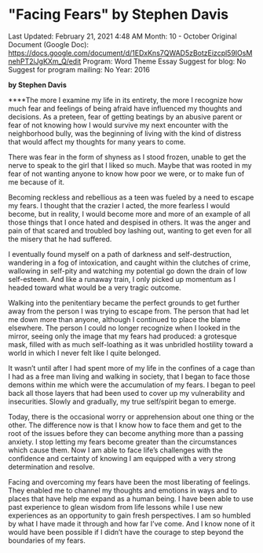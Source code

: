# "Facing Fears" by Stephen Davis

Last Updated: February 21, 2021 4:48 AM
Month: 10 - October
Original Document (Google Doc): https://docs.google.com/document/d/1EDxKns7QWAD5zBotzEizcpl59IOsMnehPT2iJgKXm_Q/edit
Program: Word Theme Essay
Suggest for blog: No
Suggest for program mailing: No
Year: 2016

**by Stephen Davis**

****The more I examine my life in its entirety, the more I recognize how much fear and feelings of being afraid have influenced my thoughts and decisions. As a preteen, fear of getting beatings by an abusive parent or fear of not knowing how I would survive my next encounter with the neighborhood bully, was the beginning of living with the kind of distress that would affect my thoughts for many years to come.

There was fear in the form of shyness as I stood frozen, unable to get the nerve to speak to the girl that I liked so much. Maybe that was rooted in my fear of not wanting anyone to know how poor we were, or to make fun of me because of it.

Becoming reckless and rebellious as a teen was fueled by a need to escape my fears. I thought that the crazier I acted, the more fearless I would become, but in reality, I would become more and more of an example of all those things that I once hated and despised in others. It was the anger and pain of that scared and troubled boy lashing out, wanting to get even for all the misery that he had suffered.

I eventually found myself on a path of darkness and self-destruction, wandering in a fog of intoxication, and caught within the clutches of crime, wallowing in self-pity and watching my potential go down the drain of low self-esteem. And like a runaway train, I only picked up momentum as I headed toward what would be a very tragic outcome.

Walking into the penitentiary became the perfect grounds to get further away from the person I was trying to escape from. The person that had let me down more than anyone, although I continued to place the blame elsewhere. The person I could no longer recognize when I looked in the mirror, seeing only the image that my fears had produced: a grotesque mask, filled with as much self-loathing as it was unbridled hostility toward a world in which I never felt like I quite belonged.

It wasn’t until after I had spent more of my life in the confines of a cage than I had as a free man living and walking in society, that I began to face those demons within me which were the accumulation of my fears. I began to peel back all those layers that had been used to cover up my vulnerability and insecurities. Slowly and gradually, my true self/spirit began to emerge.

Today, there is the occasional worry or apprehension about one thing or the other. The difference now is that I know how to face them and get to the root of the issues before they can become anything more than a passing anxiety. I stop letting my fears become greater than the circumstances which cause them. Now I am able to face life’s challenges with the confidence and certainty of knowing I am equipped with a very strong determination and resolve.

Facing and overcoming my fears have been the most liberating of feelings. They enabled me to channel my thoughts and emotions in ways and to places that have help me expand as a human being. I have been able to use past experience to glean wisdom from life lessons while I use new experiences as an opportunity to gain fresh perspectives. I am so humbled by what I have made it through and how far I’ve come. And I know none of it would have been possible if I didn’t have the courage to step beyond the boundaries of my fears.